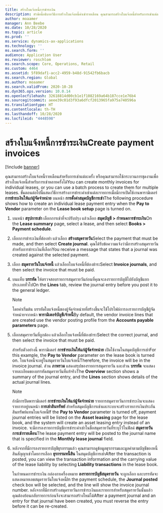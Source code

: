 ```yaml
---
title: สร้างใบแจ้งหนี้การชำระเงิน
description: หัวข้อนี้อธิบายวิธีการสร้างใบแจ้งหนี้ค่าเช่ารายเดือน คุณสามารถสร้างใบแจ้งหนี้สำหรับการเช่าแต่ละครั้ง หรือคุณสามารถใช้กระบวนการชุดงานเพื่อสร้างใบแจ้งหนี้สำหรับการเช่าหลายครั้งได้
author: moaamer
manager: Ann Beebe
ms.date: 10/28/2020
ms.topic: article
ms.prod: ''
ms.service: dynamics-ax-applications
ms.technology: ''
ms.search.form: ''
audience: Application User
ms.reviewer: roschlom
ms.search.scope: Core, Operations, Retail
ms.custom: 4464
ms.assetid: 5f89daf1-acc2-4959-b48d-91542fb6bacb
ms.search.region: Global
ms.author: moaamer
ms.search.validFrom: 2020-10-28
ms.dyn365.ops.version: 10.0.14
ms.openlocfilehash: 32618814d00cb1e1f1082169a64b187cce1e76b4
ms.sourcegitcommit: aeee39c01d3f93a6dfcf2013965fa975a740596a
ms.translationtype: HT
ms.contentlocale: th-TH
ms.lasthandoff: 10/28/2020
ms.locfileid: "4448598"
---
```

# <a name="create-payment-invoices"></a><span data-ttu-id="c2547-104">สร้างใบแจ้งหนี้การชำระเงิน</span><span class="sxs-lookup"><span data-stu-id="c2547-104">Create payment invoices</span></span>

[!include [banner](../includes/banner.md)]

<span data-ttu-id="c2547-105">คุณสามารถสร้างใบแจ้งหนี้รายเดือนสำหรับการเช่าแต่ละครั้ง หรือคุณสามารถใช้กระบวนการชุดงานเพื่อสร้างใบแจ้งหนี้สำหรับการเช่าหลายครั้งได้</span><span class="sxs-lookup"><span data-stu-id="c2547-105">You can create monthly invoices for individual leases, or you can use a batch process to create them for multiple leases.</span></span> <span data-ttu-id="c2547-106">ขั้นตอนต่อไปนี้แสดงวิธีการสร้างการชำระค่าเช่าแต่ละรายการเมื่อมีการเปิดใช้งานพารามิเตอร์ **การชำระเงินให้แก่ผู้จัดจำหน่าย** บนหน้า **การตั้งค่าสมุดบัญชีการเช่า**</span><span class="sxs-lookup"><span data-stu-id="c2547-106">The following procedure shows how to create an individual lease payment entry when the **Pay to Vendor** parameter on the **Lease book setup** page is turned on.</span></span>

1. <span data-ttu-id="c2547-107">บนหน้า **สรุปการเช่า** เลือกการเช่าที่จะปรับปรุง แล้วเลือก **สมุดบัญชี \> กำหนดการชำระเงิน**</span><span class="sxs-lookup"><span data-stu-id="c2547-107">On the **Lease summary** page, select a lease, and then select **Books \> Payment schedule**.</span></span>
2. <span data-ttu-id="c2547-108">เลือกการชำระเงินที่ต้องทำ แล้วเลือก **สร้างสมุดรายวัน**</span><span class="sxs-lookup"><span data-stu-id="c2547-108">Select the payment that must be made, and then select **Create journal**.</span></span> <span data-ttu-id="c2547-109">คุณได้รับข้อความแจ้งว่ามีการสร้างสมุดรายวันสำหรับการชำระเงินที่เลือก</span><span class="sxs-lookup"><span data-stu-id="c2547-109">You receive a message that states that a journal was created against the selected payment.</span></span>
3. <span data-ttu-id="c2547-110">เลือก **สมุดรายวันใบแจ้งหนี้** แล้วเลือกใบแจ้งหนี้ที่ต้องชำระ</span><span class="sxs-lookup"><span data-stu-id="c2547-110">Select **Invoice journals**, and then select the invoice that must be paid.</span></span>
4. <span data-ttu-id="c2547-111">บนแท็บ **บรรทัด** ให้ตรวจสอบรายการสมุดรายวันก่อนที่คุณจะลงรายการบัญชีไปยังบัญชีแยกประเภททั่วไป</span><span class="sxs-lookup"><span data-stu-id="c2547-111">On the **Lines** tab, review the journal entry before you post it to the general ledger.</span></span>

    > [!NOTE]
    > <span data-ttu-id="c2547-112">โดยค่าเริ่มต้น บรรทัดใบแจ้งหนี้ของผู้จัดจำหน่ายที่สร้างขึ้นจะใช้โปรไฟล์การลงรายการบัญชีผู้จัดจำหน่ายจากหน้า **พารามิเตอร์บัญชีเจ้าหนี้**</span><span class="sxs-lookup"><span data-stu-id="c2547-112">By default, the vendor invoice lines that are created use the vendor posting profile from the **Accounts payable parameters** page.</span></span>

5. <span data-ttu-id="c2547-113">เลือกสมุดรายวันที่ถูกต้อง แล้วเลือกใบแจ้งหนี้ที่ต้องชำระ</span><span class="sxs-lookup"><span data-stu-id="c2547-113">Select the correct journal, and then select the invoice that must be paid.</span></span>

    <span data-ttu-id="c2547-114">สำหรับตัวอย่างนี้ พารามิเตอร์ **การชำระเงินให้แก่ผู้จัดจำหน่าย** เปิดใช้งานในสมุดบัญชีการเช่า</span><span class="sxs-lookup"><span data-stu-id="c2547-114">For this example, the **Pay to Vendor** parameter on the lease book is turned on.</span></span> <span data-ttu-id="c2547-115">ใบแจ้งหนี้จะอยู่ในสมุดรายวันใบแจ้งหนี้</span><span class="sxs-lookup"><span data-stu-id="c2547-115">Therefore, the invoice will be in the invoice journal.</span></span> <span data-ttu-id="c2547-116">ส่วน **ภาพรวม** แสดงสรุปของรายการสมุดรายวัน และส่วน **บรรทัด** จะแสดงรายละเอียดของบรรทัดสมุดรายวันที่แท้จริง</span><span class="sxs-lookup"><span data-stu-id="c2547-116">The **Overview** section shows a summary of the journal entry, and the **Lines** section shows details of the actual journal lines.</span></span>

    > [!NOTE]
    > <span data-ttu-id="c2547-117">ถ้ามีการปิดพารามิเตอร์ **การชำระเงินให้แก่ผู้จัดจำหน่าย** รายการสมุดรายวันการชำระเงินจะแสดงรายการอยู่บนหน้า **การเช่าสินทรัพย์** สำหรับสมุดบัญชีการเช่าและระบบจะสร้างรายการเงินประกันสินทรัพย์แทนใบแจ้งหนี้</span><span class="sxs-lookup"><span data-stu-id="c2547-117">If the **Pay to Vendor** parameter is turned off, payment journal entries will be listed on the **Asset leasing** page for the lease book, and the system will create an asset leasing entry instead of an invoice.</span></span> <span data-ttu-id="c2547-118">จะมีการลงรายการบัญชีการชำระค่าเช่าในชื่อสมุดรายวันที่ระบุไว้ในฟิลด์ **สมุดรายวันการเช่ารายเดือน**</span><span class="sxs-lookup"><span data-stu-id="c2547-118">The lease payment entry will be posted to the journal name that is specified in the **Monthly lease journal** field.</span></span>

6. <span data-ttu-id="c2547-119">หลังจากที่มีการลงรายการบัญชีธุรกรรมแล้ว คุณสามารถดูข้อมูลธุรกรรมและมูลค่าตามบัญชีของหนี้สินสัญญาเช่าโดยการเลือก **ธุรกรรมหนี้สิน** ในสมุดบัญชีการเช่า</span><span class="sxs-lookup"><span data-stu-id="c2547-119">After the transaction is posted, you can view the transaction information and the carrying value of the lease liability by selecting **Liability transactions** in the lease book.</span></span>

    <span data-ttu-id="c2547-120">ในกำหนดการชำระเงิน กล่องกาเครื่องหมาย **ลงรายการบัญชีสมุดรายวัน** จะถูกเลือก และบรรทัดจะแสดงหมายเลขสมุดรายวันใบแจ้งหนี้</span><span class="sxs-lookup"><span data-stu-id="c2547-120">In the payment schedule, the **Journal posted** check box will be selected, and the line will show the invoice journal number.</span></span> <span data-ttu-id="c2547-121">หลังจากที่มีการสร้างสมุดรายวันการชำระเงินและรายการสำหรับสมุดรายวันนั้นแล้ว คุณต้องย้อนกลับรายการก่อนจึงจะสามารถสร้างใหม่ได้</span><span class="sxs-lookup"><span data-stu-id="c2547-121">After a payment journal and an entry for that journal have been created, you must reverse the entry before it can be re-created.</span></span>
